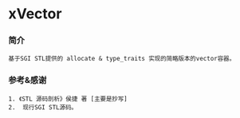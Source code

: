 # xVector

### 简介
    基于SGI STL提供的 allocate & type_traits 实现的简略版本的vector容器。

### 参考&感谢
    1. 《STL 源码剖析》侯捷 著 [主要是抄写]
    2.  现行SGI STL源码。
